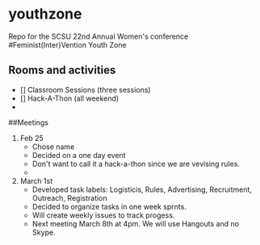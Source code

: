 # youthzone
Repo for the SCSU 22nd Annual Women's conference #Feminist(Inter)Vention Youth Zone
## Rooms and activities
- [] Classroom Sessions (three sessions)
- [] Hack-A-Thon (all weekend)
-
##Meetings
1. Feb 25
   * Chose name
   * Decided on a one day event
   * Don't want to call it a hack-a-thon since we are vevising rules.
   * 
2. March 1st
   * Developed task labels: Logisticis, Rules, Advertising, Recruitment, Outreach, Registration
   * Decided to organize tasks in one week sprnts.
   * Will create weekly issues to track progess.
   * Next meeting March 8th at 4pm. We will use Hangouts and no Skype.

